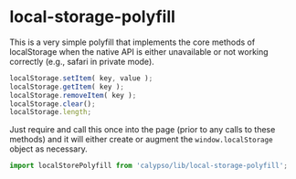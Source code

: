 # local-storage-polyfill

This is a very simple polyfill that implements the core methods of localStorage when the native API is either unavailable or not working correctly (e.g., safari in private mode).

```js
localStorage.setItem( key, value );
localStorage.getItem( key );
localStorage.removeItem( key );
localStorage.clear();
localStorage.length;
```

Just require and call this once into the page (prior to any calls to these methods) and it will either create or augment the `window.localStorage` object as necessary.

```js
import localStorePolyfill from 'calypso/lib/local-storage-polyfill';
```
